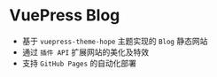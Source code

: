 # VuePress Blog

- 基于 `vuepress-theme-hope` 主题实现的 `Blog` 静态网站
- 通过 `插件 API` 扩展网站的美化及特效
- 支持 `GitHub Pages` 的自动化部署
